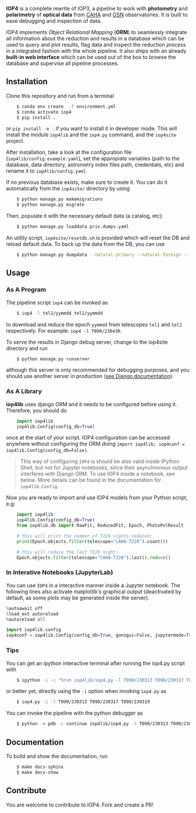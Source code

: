 
**IOP4** is a complete rewrite of IOP3, a pipeline to work with **photometry** and **polarimetry** of **optical data** from [CAHA](https://www.caha.es/es/) and [OSN](https://www.osn.iaa.csic.es/) observatories. It is built to ease debugging and inspection of data.

IOP4 implements _Object Relational Mapping_ (**ORM**) to seamlessly integrate all information about the reduction and results in a database which can be used to query and plot results, flag data and inspect the reduction process in a integrated fashion with the whole pipeline. It also ships with an already **built-in web interface** which can be used out of the box to browse the database and supervise all pipeline processes.


## Installation
Clone this repository and run from a terminal
```bash
    $ conda env create  -f environment.yml
    $ conda activate iop4
    $ pip install .
```
or `pip install -e .` if you want to install it in developer mode. This will install the module `iop4lib` and the `iop4.py` command, and the `iop4site` project.

After installation, take a look at the configuration file (`iop4lib/config.example.yaml`), set the appropiate variables (path to the database, data directory, astrometry index files path, credentials, etc) and rename it to `iop4lib/config.yaml`.

If no previous database exists, make sure to create it. You can do it automatically from the `iop4site/` directory by using
```bash
    $ python manage.py makemigrations
    $ python manage.py migrate
```
Then, populate it with the necessary default data (a catalog, etc):
```bash
    $ python manage.py loaddata priv.dumps.yaml
```
An utility script, `iop4site/resetdb.sh` is provided which will reset the DB and reload default data. To back up the data from the DB, you can use
```bash
    $ python manage.py dumpdata --natural-primary --natural-foreign --format=yaml > priv.dumps.yaml
```

## Usage
### As A Program
The pipeline script `iop4` can be invoked as
```bash
    $ iop4 -l tel1/yymmdd tel2/yymmdd
```
to download and reduce the epoch `yymmdd` from telescopes `tel1` and `tel2` respectively. For example: `iop4 -l T090/230430`.

To serve the results in Django debug server, change to the iop4site directory and run
```bash
    $ python manage.py runserver
```
although this server is only recommended for debugging purposes, and you should use another server in production ([see Django documentation](https://docs.djangoproject.com/en/dev/ref/django-admin/#runserver)).

### As A Library
**iop4lib** uses django ORM and it needs to be configured before using it. Therefore, you should do
```python
    import iop4lib
    iop4lib.Config(config_db=True)
```
once at the start of your script. IOP4 configuration can be accessed anywhere without configuring the ORM doing `import iop4lib; iop4conf = iop4lib.Config(config_db=False)`.

> This way of configuring `IOP4` is should be also valid inside IPython Shell, but not for Jupyter notebooks, since their asynchronous output interferes with Django ORM. To use IOP4 inside a notebook, see below. More details can be found in the documentation for `iop4lib.Config`.

Now you are ready to import and use IOP4 models from your Python script, e.g:
```python
    import iop4lib
    iop4lib.Config(config_db=True)
    from iop4lib.db import RawFit, ReducedFit, Epoch, PhotoPolResult

    # this will print the number of T220 nights reduced:
    print(Epoch.objects.filter(telescope="CAHA-T220").count()) 

    # this will reduce the last T220 night:
    Epoch.objects.filter(telescope="CAHA-T220").last().reduce()
```

### In Interative Notebooks (JupyterLab)
You can use `IOP4` in a interactive manner inside a Jupyter notebook. The following lines also activate matplotlib's graphical output (deactivated by default, as some plots may be generated inside the server).
```python
%autoawait off
%load_ext autoreload
%autoreload all

import iop4lib.config
iop4conf = iop4lib.Config(config_db=True, gonogui=False, jupytermode=True)   
```

### Tips
You can get an ipython interactive terminal after running the iop4.py script with 
```bash
    $ ipython -i -c "%run iop4lib/iop4.py -l T090/230313 T090/230317 T090/230319"
```
or better yet, directly using the `-i` option when invoking `iop4.py` as
```bash
    $ iop4.py -i -l T090/230313 T090/230317 T090/230319
```

You can invoke the pipeline with the python debugger as 
```bash
    $ python -m pdb -c continue iop4lib/iop4.py -l T090/230313 T090/230317 T090/230319 
```


## Documentation
To build and show the documentation, run
````bash
    $ make docs-sphinx
    $ make docs-show
````

## Contribute

You are welcome to contribute to IOP4. Fork and create a PR!